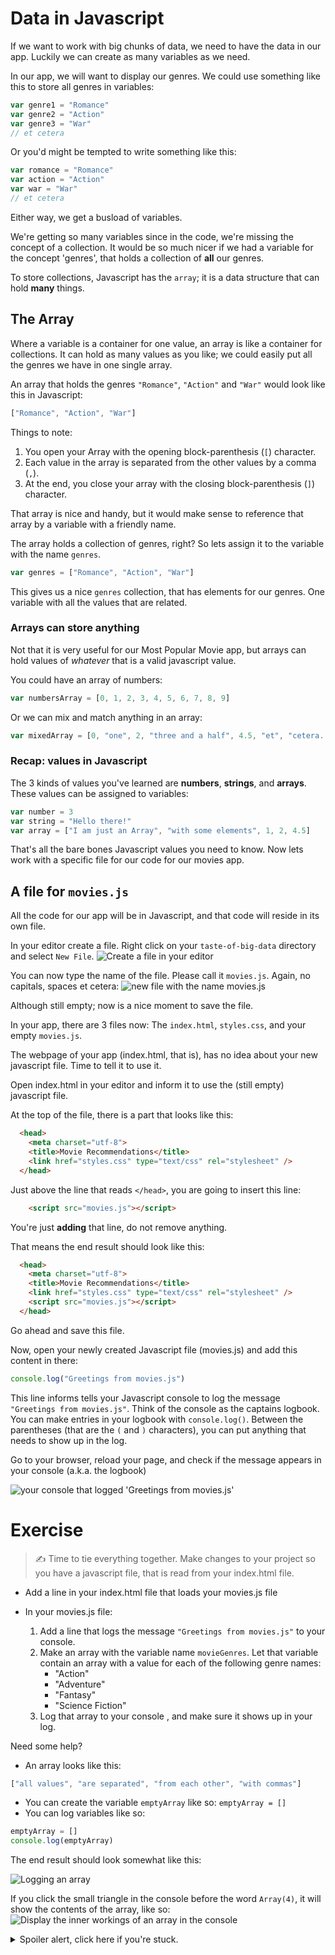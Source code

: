# Data in Javascript

If we want to work with big chunks of data, we need to have the data in our app.
Luckily we can create as many variables as we need.

In our app, we will want to display our genres. We could use something like this to store all genres in variables:
```javascript
var genre1 = "Romance"
var genre2 = "Action"
var genre3 = "War"
// et cetera
```

Or you'd might be tempted to write something like this:
```javascript
var romance = "Romance"
var action = "Action"
var war = "War"
// et cetera
```

Either way, we get a busload of variables.

We're getting so many variables since in the code, we're missing the concept of a collection. It would be so much nicer if we had a variable for the concept 'genres', that holds a collection of **all** our genres.

To store collections, Javascript has the `array`; it is a data structure that can hold **many** things.

## The Array

Where a variable is a container for one value, an array is like a container for collections.
It can hold as many values as you like; we could easily put all the genres we have in one single array.

An array that holds the genres `"Romance"`, `"Action"` and `"War"` would look like this in Javascript:
```javascript
["Romance", "Action", "War"]
```

Things to note:
1. You open your Array with the opening block-parenthesis (`[`) character.
2. Each value in the array is separated from the other values by a comma (`,`).
3. At the end, you close your array with the closing block-parenthesis (`]`) character.

That array is nice and handy, but it would make sense to reference that array by a variable with a friendly name.

The array holds a collection of genres, right? So lets assign it to the variable with the name `genres`.

```javascript
var genres = ["Romance", "Action", "War"]
```

This gives us a nice `genres` collection, that has elements for our genres. One variable with all the values that are related.

### Arrays can store anything
Not that it is very useful for our Most Popular Movie app, but arrays can hold values of *whatever* that is a valid javascript value.

You could have an array of numbers:
```javascript
var numbersArray = [0, 1, 2, 3, 4, 5, 6, 7, 8, 9]
```

Or we can mix and match anything in an array:

```javascript
var mixedArray = [0, "one", 2, "three and a half", 4.5, "et", "cetera..."]
```

### Recap: values in Javascript

The 3 kinds of values you've learned are **numbers**, **strings**, and **arrays**. These values can be assigned to variables:
```javascript
var number = 3
var string = "Hello there!"
var array = ["I am just an Array", "with some elements", 1, 2, 4.5]
```

That's all the bare bones Javascript values you need to know. Now lets work with a specific file for our code for our movies app.

## A file for `movies.js`

All the code for our app will be in Javascript, and that code will reside in its own file.

In your editor create a file.
Right click on your `taste-of-big-data` directory and select `New File`.
![Create a file  in your editor](https://cd.sseu.re/CreateMoviesJSfileInCode.png)

You can now type the name of the file. Please call it `movies.js`. Again, no capitals, spaces et cetera:
![new file with the name movies.js](https://cd.sseu.re/moviesJsFileAboutToBeCreated.png)

Although still empty; now is a nice moment to save the file.

In your app, there are 3 files now: The `index.html`, `styles.css`, and your empty `movies.js`.

The webpage of your app (index.html, that is), has no idea about your new javascript file. Time to tell it to use it.

Open index.html in your editor and inform it to use the (still empty) javascript file.

At the top of the file, there is a part that looks like this:
```html
  <head>
    <meta charset="utf-8">
    <title>Movie Recommendations</title>
    <link href="styles.css" type="text/css" rel="stylesheet" />
  </head>
```

Just above the line that reads `</head>`, you are going to insert this line:
```html
    <script src="movies.js"></script>
```

You're just **adding** that line, do not remove anything.

That means the end result should look like this:
```html
  <head>
    <meta charset="utf-8">
    <title>Movie Recommendations</title>
    <link href="styles.css" type="text/css" rel="stylesheet" />
    <script src="movies.js"></script>
  </head>
```

Go ahead and save this file.

Now, open your newly created Javascript file (movies.js) and add this content in there:
```javascript
console.log("Greetings from movies.js")
```
This line informs tells your Javascript console to log the message `"Greetings from movies.js"`.
Think of the console as the captains logbook. You can make entries in your logbook with `console.log()`. Between the parentheses (that are the `(` and `)` characters), you can put anything that needs to show up in the log.

Go to your browser, reload your page, and check if the message appears in your console (a.k.a. the logbook)

![your console that logged 'Greetings from movies.js'](https://cd.sseu.re/greetingsFromJavascriptInTheConsole.png)

# Exercise
> ✍️ Time to tie everything together. Make changes to your project so you have a javascript file, that is read from your index.html file.

- Add a line in your index.html file that loads your movies.js file

- In your movies.js file:
  1. Add a line that logs the message `"Greetings from movies.js"` to your console.
  2. Make an array with the variable name `movieGenres`. Let that variable contain an array with a value for each of the following genre names:
      - "Action"
      - "Adventure"
      - "Fantasy"
      - "Science Fiction"
  3. Log that array to your console , and make sure it shows up in your log.

Need some help?
* An array looks like this:
```javascript
["all values", "are separated", "from each other", "with commas"]
```
* You can create the variable `emptyArray` like so: `emptyArray = []`
* You can log variables like so:
```javascript
emptyArray = []
console.log(emptyArray)
```
The end result should look somewhat like this:

![Logging an array](https://cd.sseu.re/ConsoleLoggingAnArray.png)

If you click the small triangle in the console before the word `Array(4)`, it will show the contents of the array, like so:
![Display the inner workings of an array in the console](https://cd.sseu.re/DisplayTheContentsOfAConsoleLoggedArray.png)

<details>
  <summary>Spoiler alert, click here if you're stuck.</summary>
  <p>add a line in your html file, just before the line that reads
    <pre>  &lt;/head&gt;</pre>
    Make sure it looks like this:
    <pre>    &lt;script src="movies.js"&gt;&lt;/script&gt;
  &lt;/head&gt;</pre>
  </p>
  <p>Open the <b>movies.js</b> file in your editor and paste in these lines:
  <pre>
console.log("Greetings from movies.js")
var movieGenres = ["Action", "Adventure", "Fantasy", "Science Fiction"]
console.log(movieGenres)</pre>
  </p>
</details>
